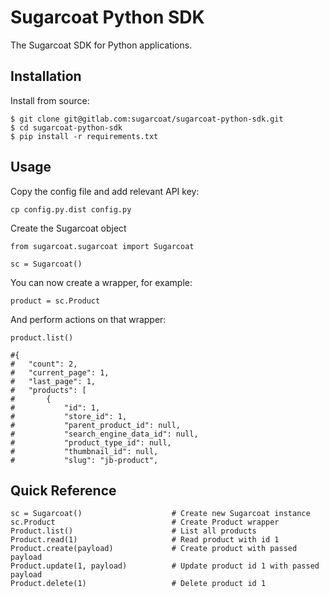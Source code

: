 # Sugarcoat Python SDK
The Sugarcoat SDK for Python applications.

## Installation
Install from source:
```
$ git clone git@gitlab.com:sugarcoat/sugarcoat-python-sdk.git
$ cd sugarcoat-python-sdk
$ pip install -r requirements.txt
```

## Usage
Copy the config file and add relevant API key:
```
cp config.py.dist config.py
```

Create the Sugarcoat object
```
from sugarcoat.sugarcoat import Sugarcoat

sc = Sugarcoat()
```

You can now create a wrapper, for example:
```
product = sc.Product
```

And perform actions on that wrapper:
```
product.list()

#{
#	"count": 2,
#	"current_page": 1,
#	"last_page": 1,
#	"products": [
#		{
#			"id": 1,
#			"store_id": 1,
#			"parent_product_id": null,
#			"search_engine_data_id": null,
#			"product_type_id": null,
#			"thumbnail_id": null,
#			"slug": "jb-product",
```

## Quick Reference
```
sc = Sugarcoat()                    # Create new Sugarcoat instance
sc.Product                          # Create Product wrapper
Product.list()                      # List all products
Product.read(1)                     # Read product with id 1
Product.create(payload)             # Create product with passed payload
Product.update(1, payload)          # Update product id 1 with passed payload
Product.delete(1)                   # Delete product id 1
```